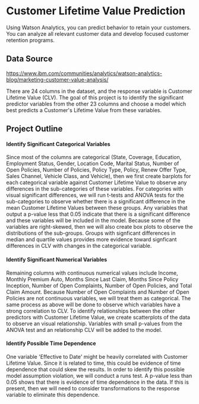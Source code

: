# Customer Lifetime Value Prediction
Using Watson Analytics, you can predict behavior to retain your customers. You can analyze all relevant customer data and develop focused customer retention programs.

## Data Source
https://www.ibm.com/communities/analytics/watson-analytics-blog/marketing-customer-value-analysis/

There are 24 columns in the dataset, and the response variable is Customer Lifetime Value (CLV). The goal of this project is to identify the significant predictor variables from the other 23 columns and choose a model which best predicts a Customer's Lifetime Value from these variables. 

## Project Outline

#### Identify Significant Categorical Variables
Since most of the columns are categorical (State, Coverage, Education, Employment Status, Gender, Location Code, Marital Status, Number of Open Policies, Number of Policies, Policy Type, Policy, Renew Offer Type, Sales Channel, Vehicle Class, and Vehicle), then we first create barplots for each categorical variable against Customer Lifetime Value to observe any differences in the sub-categories of these variables. For categories with visual significant differences, we will run t-tests and ANOVA tests for the sub-categories to observe whether there is a significant difference in the mean Customer Lifetime Values between these groups. Any variables that output a p-value less that 0.05 indicate that there is a significant difference and these variables will be included in the model. Because some of the variables are right-skewed, then we will also create box plots to observe the distributions of the sub-groups. Groups with signficant differences in median and quartile values provides more evidence toward signficant differences in CLV with changes in the categorical variable.

#### Identify Significant Numerical Variables
Remaining columns with continuous numerical values include Income, Monthly Premium Auto, Months Since Last Claim, Months Since Policy Inception, Number of Open Complaints, Number of Open Policies, and Total Claim Amount. Because Number of Open Complaints and Number of Open Policies are not continuous variables, we will treat them as categorical. The same process as above will be done to observe which variables have a strong correlation to CLV. To identify relationships between the other predictors with Customer Lifetime Value, we create scatterplots of the data to observe an visual relationship. Variables with small p-values from the ANOVA test and an relationship CLV will be added to the model.

#### Identify Possible Time Dependence
One variable 'Effective to Date' might be heavily correlated with Customer Lifetime Value. Since it is related to time, this could be evidence of time dependence that could skew the results. In order to identify this possible model assumption violation, we will conduct a runs test. A p-value less than 0.05 shows that there is evidence of time dependence in the data. If this is present, then we will need to consider transformations to the response variable to eliminate this dependence.
